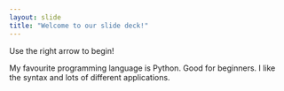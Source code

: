 ```yaml
---
layout: slide
title: "Welcome to our slide deck!"
---
```


Use the right arrow to begin!

My favourite programming language is Python. Good for beginners. I like the syntax and lots of different applications.